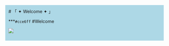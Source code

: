 <div style="background-color:lightblue; padding:10px;">
	# 「 ✦ Welcome ✦ 」

***`#cce6ff`
#Welcome

![](https://i.ibb.co/FbRyGxs/13adee284f766ca5eabf84cdcf43a24a.jpg)

</div>
